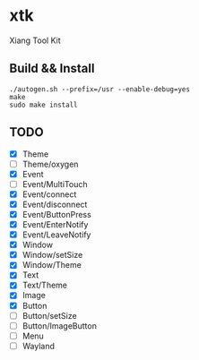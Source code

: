 xtk
===

Xiang Tool Kit


## Build && Install

```
./autogen.sh --prefix=/usr --enable-debug=yes
make
sudo make install
```


## TODO

- [x] Theme
- [ ] Theme/oxygen
- [x] Event
- [ ] Event/MultiTouch
- [x] Event/connect
- [x] Event/disconnect
- [x] Event/ButtonPress
- [x] Event/EnterNotify
- [x] Event/LeaveNotify
- [x] Window
- [x] Window/setSize
- [x] Window/Theme
- [x] Text
- [x] Text/Theme
- [x] Image
- [x] Button
- [ ] Button/setSize
- [ ] Button/ImageButton
- [ ] Menu
- [ ] Wayland
